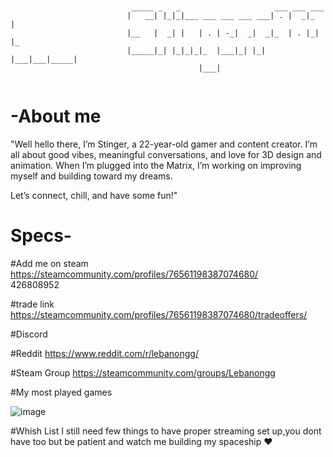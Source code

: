 ```

                                               
                           _____ _   _                     ___ ___ ___   
                          |   __| |_|_|___ ___ ___ ___ ___| . |  _|_  |  
                          |__   |  _| |   | . | -_|  _|  _|_  | . |_| |_ 
                          |_____|_| |_|_|_|_  |___|_| |_| |___|___|_____|
                                          |___|                          
 
```





# -About me 
"Well hello there, I’m Stinger, a 22-year-old gamer and content creator. 
I’m all about good vibes, meaningful conversations, and love for 3D design and animation. 
When I’m plugged into the Matrix, I’m working on improving myself and building toward my dreams. 

Let’s connect, chill, and have some fun!"



# Specs-


#Add me on steam 
https://steamcommunity.com/profiles/76561198387074680/        
426808952

#trade link 
https://steamcommunity.com/profiles/76561198387074680/tradeoffers/

#Discord 


#Reddit 
https://www.reddit.com/r/lebanongg/

#Steam Group
https://steamcommunity.com/groups/Lebanongg

#My most played games

![image](https://github.com/user-attachments/assets/3589d147-1b3b-4191-b3c4-05208b29279c)



 #Whish List I still need few things to have proper streaming set up,you dont have too but be patient and watch me building my spaceship ❤️







